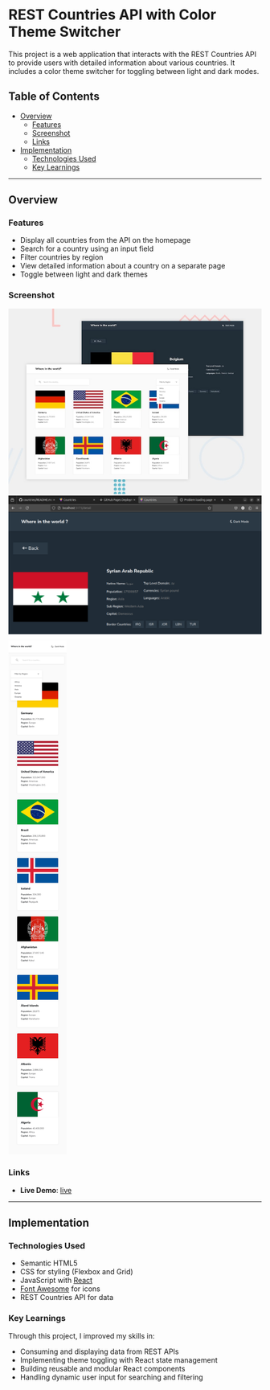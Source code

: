 # REST Countries API with Color Theme Switcher

This project is a web application that interacts with the REST Countries API to provide users with detailed information about various countries. It includes a color theme switcher for toggling between light and dark modes.

## Table of Contents

- [Overview](#overview)
  - [Features](#features)
  - [Screenshot](#screenshot)
  - [Links](#links)
- [Implementation](#implementation)
  - [Technologies Used](#technologies-used)
  - [Key Learnings](#key-learnings)

---

## Overview

### Features

- Display all countries from the API on the homepage
- Search for a country using an input field
- Filter countries by region
- View detailed information about a country on a separate page
- Toggle between light and dark themes

### Screenshot

![Project Screenshot](/design//desktop-preview.jpg)
![Detials Screenshot](/design//syaria-screenshots-det.png)
![mobile Screenshot](/design/mobile-design-home-light.jpg)


### Links

- **Live Demo**: [live](#https://karim-abd-hussein.github.io/countries/)

---

## Implementation

### Technologies Used

- Semantic HTML5
- CSS for styling (Flexbox and Grid)
- JavaScript with [React](https://reactjs.org/)
- [Font Awesome](https://fontawesome.com/) for icons
- REST Countries API for data

### Key Learnings

Through this project, I improved my skills in:

- Consuming and displaying data from REST APIs
- Implementing theme toggling with React state management
- Building reusable and modular React components
- Handling dynamic user input for searching and filtering


